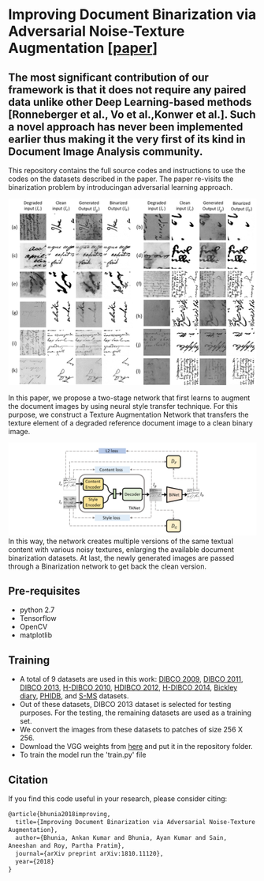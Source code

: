 # Improving Document Binarization via Adversarial Noise-Texture Augmentation [[paper](https://arxiv.org/abs/1810.11120v1)]
## The most significant contribution of our framework is that it does not require any paired data unlike other Deep Learning-based methods [Ronneberger et al., Vo et al.,Konwer et al.]. Such a novel approach has never been implemented earlier thus making it the very first of its kind in Document Image Analysis community.
This repository contains the full source codes and instructions to use the codes on the datasets described in the paper. The paper re-visits the binarization problem by introducingan adversarial learning approach.

![Results](figs/test.png)

In this paper, we propose
a two-stage network that first learns to augment the document
images by using neural style transfer technique. For this
purpose, we construct a Texture Augmentation Network that
transfers the texture element of a degraded reference document
image to a clean binary image. 

![Achitecture](figs/archit.png)
In this way, the network
creates multiple versions of the same textual content
with various noisy textures, enlarging the available document
binarization datasets. At last, the newly generated images
are passed through a Binarization network to get back the
clean version.

## Pre-requisites

- python 2.7
- Tensorflow 
- OpenCV
- matplotlib

## Training

- A total of
9 datasets are used in this work: [DIBCO 2009](http://users.iit.demokritos.gr/~bgat/DIBCO2009/benchmark/), [DIBCO 2011](http://utopia.duth.gr/~ipratika/DIBCO2011/benchmark/), [DIBCO 2013](http://utopia.duth.gr/~ipratika/DIBCO2013/benchmark/), [H-DIBCO 2010](http://users.iit.demokritos.gr/~bgat/H-DIBCO2010/benchmark/), [HDIBCO 2012]( 	http://utopia.duth.gr/~ipratika/HDIBCO2012/benchmark/), [H-DIBCO 2014](http://users.iit.demokritos.gr/~bgat/HDIBCO2014/benchmark/), [Bickley diary](https://ieeexplore.ieee.org/document/6373726/),
[PHIDB](http://www.iapr-tc11.org/mediawiki/index.php/Persian_Heritage_Image_Binarization_Dataset_(PHIBD_2012)), and [S-MS](https://iapr.org/archives/icdar2015/index.html%3Fp=254.html) datasets. 
- Out of these datasets,
DIBCO 2013 dataset is selected for testing purposes. For the
testing, the remaining datasets are used as a training set.
- We convert the images from these datasets to patches
of size 256 X 256.
- Download the VGG weights from [here](https://drive.google.com/open?id=1tRJ4rQP83PsSO1m037Fp3M9DCVp2WA5Z) and put it in the repository folder.
- To train the model run the 'train.py' file

## Citation
If you find this code useful in your research, please consider citing:

    @article{bhunia2018improving,
      title={Improving Document Binarization via Adversarial Noise-Texture Augmentation},
      author={Bhunia, Ankan Kumar and Bhunia, Ayan Kumar and Sain, Aneeshan and Roy, Partha Pratim},
      journal={arXiv preprint arXiv:1810.11120},
      year={2018}
    }






